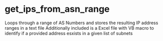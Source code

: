 # get_ips_from_asn_range
Loops through a range of AS Numbers and stores the resulting IP address ranges in a text file
Additionally included is a Excel file with VB macro to identify if a provided address esxists in a given list of subnets
